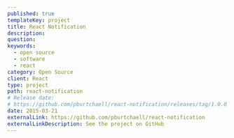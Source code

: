 ```yaml
---
published: true
templateKey: project
title: React Notification
description:
question:
keywords:
  - open source
  - software
  - react
category: Open Source
client: React
type: project
path: react-notification
# Release date:
# https://github.com/pburtchaell/react-notification/releases/tag/1.0.0
date: 2015-03-21
externalLink: https://github.com/pburtchaell/react-notification
externalLinkDescription: See the project on GitHub
---
```

